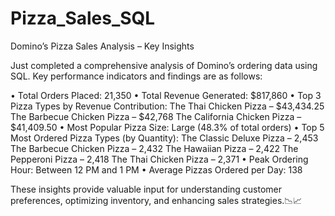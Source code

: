 # Pizza_Sales_SQL

Domino’s Pizza Sales Analysis – Key Insights

Just completed a comprehensive analysis of Domino’s ordering data using SQL. Key performance indicators and findings are as follows:

• Total Orders Placed: 21,350
• Total Revenue Generated: $817,860
• Top 3 Pizza Types by Revenue Contribution:
 The Thai Chicken Pizza – $43,434.25
 The Barbecue Chicken Pizza – $42,768
 The California Chicken Pizza – $41,409.50
• Most Popular Pizza Size: Large (48.3% of total orders)
• Top 5 Most Ordered Pizza Types (by Quantity):
 The Classic Deluxe Pizza – 2,453
 The Barbecue Chicken Pizza – 2,432
 The Hawaiian Pizza – 2,422
 The Pepperoni Pizza – 2,418
 The Thai Chicken Pizza – 2,371
• Peak Ordering Hour: Between 12 PM and 1 PM
• Average Pizzas Ordered per Day: 138

These insights provide valuable input for understanding customer preferences, optimizing inventory, and enhancing sales strategies.📉📈
